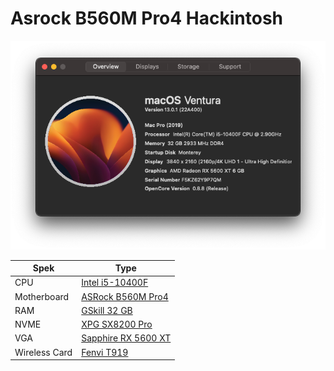 # Asrock B560M Pro4 Hackintosh

<p align="center"><img src=img/cs1.png></p>

| Spek | Type                    |
| ------------- | ------------------------------ |
| CPU           | [Intel i5-10400F](https://www.intel.com/content/www/us/en/products/sku/199278/intel-core-i510400f-processor-12m-cache-up-to-4-30-ghz/specifications.html "xxx") |
| Motherboard   | [ASRock B560M Pro4 ](https://www.asrock.com/mb/Intel/B560M%20Pro4/index.asp "ASRock B560M Pro4 ") |
| RAM           | [GSkill 32 GB](https://www.gskill.com/product/165/184/1536125673/F4-3000C14Q-32GVR-EOL "G Skill 32 GB") |
| NVME          | [XPG SX8200 Pro](https://www.xpg.com/us/xpg/583 "XPG SX8200 Pro") |
| VGA           | [Sapphire RX 5600 XT](https://www.sapphiretech.com/en/consumer/pulse-radeon-rx-5600-xt-6g-gddr6 "Sapphire RX 5600 XT") |
| Wireless Card | [Fenvi T919](https://www.fenvi.com/product_detail_16.html "Fenvi T919") |


